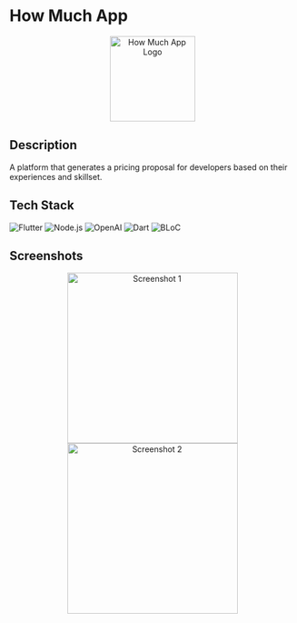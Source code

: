 # How Much App

<div align="center">
  <img src="logo.png" alt="How Much App Logo" width="150">
</div>

## Description

A platform that generates a pricing proposal for developers based on their experiences and skillset.

## Tech Stack

![Flutter](https://img.shields.io/badge/Flutter-02569B?style=for-the-badge&logo=flutter&logoColor=white)
![Node.js](https://img.shields.io/badge/Node.js-43853D?style=for-the-badge&logo=node.js&logoColor=white)
![OpenAI](https://img.shields.io/badge/OpenAI_API-412991?style=for-the-badge&logo=openai&logoColor=white)
![Dart](https://img.shields.io/badge/Dart-0175C2?style=for-the-badge&logo=dart&logoColor=white)
![BLoC](https://img.shields.io/badge/BLoC-02569B?style=for-the-badge&logo=flutter&logoColor=white)

## Screenshots

<div align="center">
  <img src="screenshot1.png" alt="Screenshot 1" width="300">
  <img src="screenshot2.png" alt="Screenshot 2" width="300">
</div>
